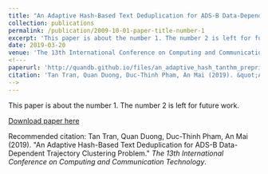 ```yaml
---
title: "An Adaptive Hash-Based Text Deduplication for ADS-B Data-Dependent Trajectory Clustering Problem"
collection: publications
permalink: /publication/2009-10-01-paper-title-number-1
excerpt: 'This paper is about the number 1. The number 2 is left for future work.'
date: 2019-03-20
venue: 'The 13th International Conference on Computing and Communication Technology'
<!---
paperurl: 'http://quandb.github.io/files/an_adaptive_hash_tanthm_preprint.pdf'
citation: 'Tan Tran, Quan Duong, Duc-Thinh Pham, An Mai (2019). &quot;An Adaptive Hash-Based Text Deduplication for ADS-B Data-Dependent Trajectory Clustering Problem.&quot; <i>The 13th International Conference on Computing and Communication Technology</i>.'
-->
---
```

This paper is about the number 1. The number 2 is left for future work.

[Download paper here](http://quandb.github.io/files/an_adaptive_hash_tanthm_preprint.pdf)

Recommended citation: Tan Tran, Quan Duong, Duc-Thinh Pham, An Mai (2019). &quot;An Adaptive Hash-Based Text Deduplication for ADS-B Data-Dependent Trajectory Clustering Problem.&quot; <i>The 13th International Conference on Computing and Communication Technology</i>.